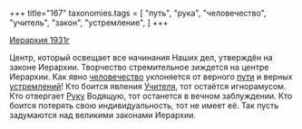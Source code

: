 +++
title="167"
taxonomies.tags = [
 "путь",
 "рука",
 "человечество",
 "учитель",
 "закон",
 "устремление",
]
+++

[Иерархия 1931г](/agni/1931)

Центр, который освещает все начинания Наших дел, утверждён на законе Иерархии. Творчество стремительное зиждется на центре Иерархии. Как явно [человечество](/tags/человечество) уклоняется от верного [пути](/tags/путь) и верных [устремлений](/tags/устремление)! Кто боится явления [Учителя](/tags/учитель), тот остаётся игнорамусом. Кто отвергает [Руку](/tags/рука) Водящую, тот останется в вечном заблуждении. Кто боится потерять свою индивидуальность, тот не имеет её. Так пусть задумаются над великими законами Иерархии.   

